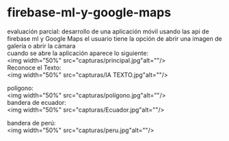 # firebase-ml-y-google-maps
evaluación parcial: desarrollo de una aplicación móvil usando las api de firebase ml y Google Maps
el usuario tiene la opción de abrir una imagen de galería o abrir la cámara<br/>
cuando se abre la aplicación aparece lo siguiente:<br/>
<img width="50%" src="capturas/principal.jpg"alt=""/><br/>
Reconoce el Texto:<br/>
<img width="50%" src="capturas/IA TEXTO.jpg"alt=""/><br/>

polígono:<br/>
<img width="50%" src="capturas/polígono.jpg"alt=""/><br/>
bandera de ecuador:<br/>
<img width="50%" src="capturas/Ecuador.jpg"alt=""/><br/>

bandera de perú:<br/>
<img width="50%" src="capturas/peru.jpg"alt=""/><br/>
